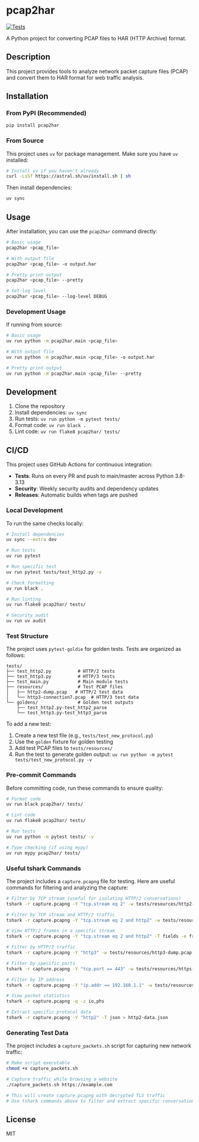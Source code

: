 # pcap2har

[![Tests](https://github.com/mikekap/pcap2har/workflows/Tests/badge.svg)](https://github.com/mikekap/pcap2har/actions/workflows/test.yml)

A Python project for converting PCAP files to HAR (HTTP Archive) format.

## Description

This project provides tools to analyze network packet capture files (PCAP) and convert them to HAR format for web traffic analysis.

## Installation

### From PyPI (Recommended)

```bash
pip install pcap2har
```

### From Source

This project uses `uv` for package management. Make sure you have `uv` installed:

```bash
# Install uv if you haven't already
curl -LsSf https://astral.sh/uv/install.sh | sh
```

Then install dependencies:

```bash
uv sync
```

## Usage

After installation, you can use the `pcap2har` command directly:

```bash
# Basic usage
pcap2har <pcap_file>

# With output file
pcap2har <pcap_file> -o output.har

# Pretty print output
pcap2har <pcap_file> --pretty

# Set log level
pcap2har <pcap_file> --log-level DEBUG
```

### Development Usage

If running from source:

```bash
# Basic usage
uv run python -m pcap2har.main <pcap_file>

# With output file
uv run python -m pcap2har.main <pcap_file> -o output.har

# Pretty print output
uv run python -m pcap2har.main <pcap_file> --pretty
```

## Development

1. Clone the repository
2. Install dependencies: `uv sync`
3. Run tests: `uv run python -m pytest tests/`
4. Format code: `uv run black .`
5. Lint code: `uv run flake8 pcap2har/ tests/`

## CI/CD

This project uses GitHub Actions for continuous integration:

- **Tests**: Runs on every PR and push to main/master across Python 3.8-3.13
- **Security**: Weekly security audits and dependency updates
- **Releases**: Automatic builds when tags are pushed

### Local Development

To run the same checks locally:

```bash
# Install dependencies
uv sync --extra dev

# Run tests
uv run pytest

# Run specific test
uv run pytest tests/test_http2.py -v

# Check formatting
uv run black .

# Run linting
uv run flake8 pcap2har/ tests/

# Security audit
uv run uv audit
```

### Test Structure

The project uses `pytest-goldie` for golden tests. Tests are organized as follows:

```
tests/
├── test_http2.py          # HTTP/2 tests
├── test_http3.py          # HTTP/3 tests  
├── test_main.py           # Main module tests
├── resources/             # Test PCAP files
│   ├── http2-dump.pcap   # HTTP/2 test data
│   └── http3-connection7.pcap  # HTTP/3 test data
└── goldens/               # Golden test outputs
    ├── test_http2.py-test_http2_parse
    └── test_http3.py-test_http3_parse
```

To add a new test:

1. Create a new test file (e.g., `tests/test_new_protocol.py`)
2. Use the `golden` fixture for golden testing
3. Add test PCAP files to `tests/resources/`
4. Run the test to generate golden output: `uv run python -m pytest tests/test_new_protocol.py -v`

### Pre-commit Commands

Before committing code, run these commands to ensure quality:

```bash
# Format code
uv run black pcap2har/ tests/

# Lint code
uv run flake8 pcap2har/ tests/

# Run tests
uv run python -m pytest tests/ -v

# Type checking (if using mypy)
uv run mypy pcap2har/ tests/
```

### Useful tshark Commands

The project includes a `capture.pcapng` file for testing. Here are useful commands for filtering and analyzing the capture:

```bash
# Filter by TCP stream (useful for isolating HTTP/2 conversations)
tshark -r capture.pcapng -Y "tcp.stream eq 2" -w tests/resources/http2-dump.pcap

# Filter by TCP stream and HTTP/2 traffic
tshark -r capture.pcapng -Y "tcp.stream eq 2 and http2" -w tests/resources/http2-dump.pcap

# View HTTP/2 frames in a specific stream
tshark -r capture.pcapng -Y "tcp.stream eq 2 and http2" -T fields -e frame.number -e http2.type -e http2.streamid -e http2.headers.method -e http2.headers.path

# Filter by HTTP/3 traffic
tshark -r capture.pcapng -Y "http3" -w tests/resources/http3-dump.pcap

# Filter by specific ports
tshark -r capture.pcapng -Y "tcp.port == 443" -w tests/resources/https-dump.pcap

# Filter by IP address
tshark -r capture.pcapng -Y "ip.addr == 192.168.1.1" -w tests/resources/ip-filtered.pcap

# View packet statistics
tshark -r capture.pcapng -q -z io,phs

# Extract specific protocol data
tshark -r capture.pcapng -Y "http2" -T json > http2-data.json
```

### Generating Test Data

The project includes a `capture_packets.sh` script for capturing new network traffic:

```bash
# Make script executable
chmod +x capture_packets.sh

# Capture traffic while browsing a website
./capture_packets.sh https://example.com

# This will create capture.pcapng with decrypted TLS traffic
# Use tshark commands above to filter and extract specific conversations
```

## License

MIT 
